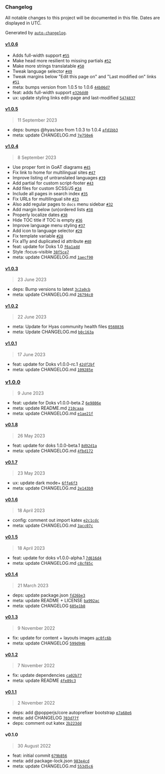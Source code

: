 ### Changelog

All notable changes to this project will be documented in this file. Dates are displayed in UTC.

Generated by [`auto-changelog`](https://github.com/CookPete/auto-changelog).

#### [v1.0.6](https://github.com/gethyas/doks-core/compare/v1.0.5...v1.0.6)

- Adds full-width support [`#55`](https://github.com/gethyas/doks-core/pull/55)
- Make head more resilient to missing partials [`#52`](https://github.com/gethyas/doks-core/pull/52)
- Make more strings translatable [`#50`](https://github.com/gethyas/doks-core/pull/50)
- Tweak language selector [`#49`](https://github.com/gethyas/doks-core/pull/49)
- Tweak margins below "Edit this page on" and "Last modified on" links [`#51`](https://github.com/gethyas/doks-core/pull/51)
- meta: bumps version from 1.0.5 to 1.0.6 [`44b06d7`](https://github.com/gethyas/doks-core/commit/44b06d712c68e180cf600dcd0911da3745ceec0e)
- feat: adds full-width support [`e326dd0`](https://github.com/gethyas/doks-core/commit/e326dd03f721b950d2006a5986d4aad1797b4415)
- ux: update styling links edit-page and last-modified [`5474837`](https://github.com/gethyas/doks-core/commit/5474837ffba7501387f4d3ca26568b73148ef69f)

#### [v1.0.5](https://github.com/gethyas/doks-core/compare/v1.0.4...v1.0.5)

> 11 September 2023

- deps: bumps @hyas/seo from 1.0.3 to 1.0.4 [`afd1bb3`](https://github.com/gethyas/doks-core/commit/afd1bb347d34a99b4cfd7ae80a4a42c662b10422)
- meta: update CHANGELOG.md [`7e750e6`](https://github.com/gethyas/doks-core/commit/7e750e66af3acd60a99376da80de029dff63e263)

#### [v1.0.4](https://github.com/gethyas/doks-core/compare/v1.0.3...v1.0.4)

> 8 September 2023

- Use proper font in GoAT diagrams [`#45`](https://github.com/gethyas/doks-core/pull/45)
- Fix link to home for multilingual sites [`#47`](https://github.com/gethyas/doks-core/pull/47)
- Improve listing of untranslated languages [`#39`](https://github.com/gethyas/doks-core/pull/39)
- Add partial for custom script-footer [`#43`](https://github.com/gethyas/doks-core/pull/43)
- Add files for custom SCSS/JS [`#34`](https://github.com/gethyas/doks-core/pull/34)
- Include all pages in search index [`#35`](https://github.com/gethyas/doks-core/pull/35)
- Fix URLs for multilingual site [`#33`](https://github.com/gethyas/doks-core/pull/33)
- Also add regular pages to `docs` menu sidebar [`#32`](https://github.com/gethyas/doks-core/pull/32)
- Add margin below (un)ordered lists [`#38`](https://github.com/gethyas/doks-core/pull/38)
- Properly localize dates [`#30`](https://github.com/gethyas/doks-core/pull/30)
- Hide TOC title if TOC is empty [`#36`](https://github.com/gethyas/doks-core/pull/36)
- Improve language menu styling [`#37`](https://github.com/gethyas/doks-core/pull/37)
- Add icon to language selector [`#29`](https://github.com/gethyas/doks-core/pull/29)
- Fix template variable [`#28`](https://github.com/gethyas/doks-core/pull/28)
- Fix a11y and duplicated id attribute [`#40`](https://github.com/gethyas/doks-core/pull/40)
- feat: update for Doks 1.0 [`f6a1add`](https://github.com/gethyas/doks-core/commit/f6a1add1d9f1f31eab6f40b4b152e45ae933ac02)
- Style :focus-visible [`38f5ce7`](https://github.com/gethyas/doks-core/commit/38f5ce793ebe0a2714c14c5784c20d43cbaabc1c)
- meta: update CHANGELOG.md [`1aecf90`](https://github.com/gethyas/doks-core/commit/1aecf90a5ff50afa6e9e1f5b6267109d906f9b1d)

#### [v1.0.3](https://github.com/gethyas/doks-core/compare/v1.0.2...v1.0.3)

> 23 June 2023

- deps: Bump versions to latest [`3c2a0cb`](https://github.com/gethyas/doks-core/commit/3c2a0cb143f6c22877a320e2d2977bf1a888fc17)
- meta: update CHANGELOG.md [`26794c0`](https://github.com/gethyas/doks-core/commit/26794c051007c8f31123946e896e57e461bab2b9)

#### [v1.0.2](https://github.com/gethyas/doks-core/compare/v1.0.1...v1.0.2)

> 22 June 2023

- meta: Update for Hyas community health files [`0560836`](https://github.com/gethyas/doks-core/commit/056083660acd74bcd12a875beaadc4ca156c36a1)
- meta: Update CHANGELOG.md [`b0c163a`](https://github.com/gethyas/doks-core/commit/b0c163a3f10cbd5bd262ea27a882dc891f9a0a10)

#### [v1.0.1](https://github.com/gethyas/doks-core/compare/v1.0.0...v1.0.1)

> 17 June 2023

- feat: update for Doks v1.0.0-rc.1 [`42df2bf`](https://github.com/gethyas/doks-core/commit/42df2bf10feaeb83dc55ae5ed6eaaa80f407d342)
- meta: update CHANGELOG.md [`109285e`](https://github.com/gethyas/doks-core/commit/109285efb15dcde4465c09bbc38f2799a292088f)

### [v1.0.0](https://github.com/gethyas/doks-core/compare/v0.1.8...v1.0.0)

> 9 June 2023

- feat: update for Doks v1.0.0-beta.2 [`6e9806e`](https://github.com/gethyas/doks-core/commit/6e9806e5f2d2c3d04265bb5784941cf24789d0dd)
- meta: update README.md [`210caaa`](https://github.com/gethyas/doks-core/commit/210caaac71887c0e92f2906e6beba39d54773d7c)
- meta: update CHANGELOG.md [`e1ae21f`](https://github.com/gethyas/doks-core/commit/e1ae21f895037148c6e7c7d11d732058f76b9628)

#### [v0.1.8](https://github.com/gethyas/doks-core/compare/v0.1.7...v0.1.8)

> 26 May 2023

- feat: update for doks 1.0.0-beta.1 [`8d92d1a`](https://github.com/gethyas/doks-core/commit/8d92d1a8df87610adde025235d12b37f48651358)
- meta: update CHANGELOG.md [`4fbd172`](https://github.com/gethyas/doks-core/commit/4fbd17210c47630cac7cd7491005b2a1885e45ca)

#### [v0.1.7](https://github.com/gethyas/doks-core/compare/v0.1.6...v0.1.7)

> 23 May 2023

- ux: update dark mode+ [`6ffe6f3`](https://github.com/gethyas/doks-core/commit/6ffe6f34bf4619c2d3ba603276d7b5b4dcf04c4e)
- meta: update CHANGELOG.md [`2e143b9`](https://github.com/gethyas/doks-core/commit/2e143b909145e5a6d74898e071b549ddb872184d)

#### [v0.1.6](https://github.com/gethyas/doks-core/compare/v0.1.5...v0.1.6)

> 18 April 2023

- config: comment out import katex [`e2c1cdc`](https://github.com/gethyas/doks-core/commit/e2c1cdcaeca487f34e28e4470251379cc8b931a3)
- meta: update CHANGELOG.md [`3acc07c`](https://github.com/gethyas/doks-core/commit/3acc07c1140b524fe9108ff670fb0657e6e17ad9)

#### [v0.1.5](https://github.com/gethyas/doks-core/compare/v0.1.4...v0.1.5)

> 18 April 2023

- feat: update for doks v1.0.0-alpha.1 [`7d616d4`](https://github.com/gethyas/doks-core/commit/7d616d4fc0842c7a5120b15df6bd5c7938b98037)
- meta: update CHANGELOG.md [`c8cf85c`](https://github.com/gethyas/doks-core/commit/c8cf85c100fdb7f66834a22171c51301bc463fff)

#### [v0.1.4](https://github.com/gethyas/doks-core/compare/v0.1.3...v0.1.4)

> 21 March 2023

- deps: update package.json [`fd26be3`](https://github.com/gethyas/doks-core/commit/fd26be3e616551452f4cf70c3eb26e22305f7354)
- meta: update README + LICENSE [`ba992ac`](https://github.com/gethyas/doks-core/commit/ba992ac16f183627ce05097e2138f203e656edb0)
- meta: update CHANGELOG [`605e1b8`](https://github.com/gethyas/doks-core/commit/605e1b80999bf4d94f96a1b348b6af1d0291bdca)

#### [v0.1.3](https://github.com/gethyas/doks-core/compare/v0.1.2...v0.1.3)

> 9 November 2022

- fix: update for content + layouts images [`ac0fc6b`](https://github.com/gethyas/doks-core/commit/ac0fc6bfcf974277cda871bc4fd6cffa22a8b434)
- meta: update CHANGELOG [`599d946`](https://github.com/gethyas/doks-core/commit/599d9467506277b645e45a1e9b9ccbc271588a7f)

#### [v0.1.2](https://github.com/gethyas/doks-core/compare/v0.1.1...v0.1.2)

> 7 November 2022

- fix: update dependencies [`ca02b77`](https://github.com/gethyas/doks-core/commit/ca02b77ff5585b48a207444dc877c8932564eb81)
- meta: update README [`4fe89c3`](https://github.com/gethyas/doks-core/commit/4fe89c3370cd022fb81a5296be93e8ebe2cb716a)

#### [v0.1.1](https://github.com/gethyas/doks-core/compare/v0.1.0...v0.1.1)

> 2 November 2022

- deps: add @popperjs/core autoprefixer bootstrap [`e7a68e6`](https://github.com/gethyas/doks-core/commit/e7a68e6f3eae94cf60528f279f902552d184ec99)
- meta: add CHANGELOG [`703d77f`](https://github.com/gethyas/doks-core/commit/703d77fa7eee0080dc9caf5650ce486cfe8d3529)
- deps: comment out katex [`2b223dd`](https://github.com/gethyas/doks-core/commit/2b223ddebef0108b466fdaf75b8e78bda7739ff2)

#### v0.1.0

> 30 August 2022

- feat: initial commit [`679b856`](https://github.com/gethyas/doks-core/commit/679b856be294a98a038470c4784c94338ff35aa4)
- meta: add package-lock.json [`983e4cd`](https://github.com/gethyas/doks-core/commit/983e4cdb21c9aec569c0ec1485bb2405d4f3e6ca)
- meta: update CHANGELOG.md [`553d5c6`](https://github.com/gethyas/doks-core/commit/553d5c60cba0cf189dc2912d259b360d86025f18)